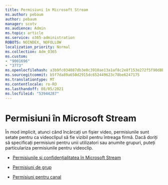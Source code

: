 ```yaml
---
title: Permisiuni în Microsoft Stream
ms.author: pebaum
author: pebaum
manager: scotv
ms.audience: Admin
ms.topic: article
ms.service: o365-administration
ROBOTS: NOINDEX, NOFOLLOW
localization_priority: Normal
ms.collection: Adm_O365
ms.custom:
- "9001696"
- "3773"
ms.openlocfilehash: a3b9fc034087db3e0c3910ae13a1af8c2e8f153e272f5f90d8b2efcc6afb8dbe
ms.sourcegitcommit: b5f7da89a650d2915dc652449623c78be6247175
ms.translationtype: MT
ms.contentlocale: ro-RO
ms.lasthandoff: 08/05/2021
ms.locfileid: "53944287"
---
```

# <a name="permissions-in-microsoft-stream"></a>Permisiuni în Microsoft Stream

În mod implicit, atunci când încărcați un fișier video, permisiunile sunt setate pentru ca videoclipul să fie vizibil pentru întreaga firmă. Dacă doriți să specificați permisiuni pentru unii utilizatori sau anumite grupuri, puteți particulariza permisiunile pentru videoclip.

- [Permisiunile și confidențialitatea în Microsoft Stream](https://docs.microsoft.com/stream/portal-permissions)

- [Permisiuni de grup](https://docs.microsoft.com/stream/portal-permissions#group-permissions)

- [Permisiuni pentru canal](https://docs.microsoft.com/stream/portal-permissions#channel-permissions)